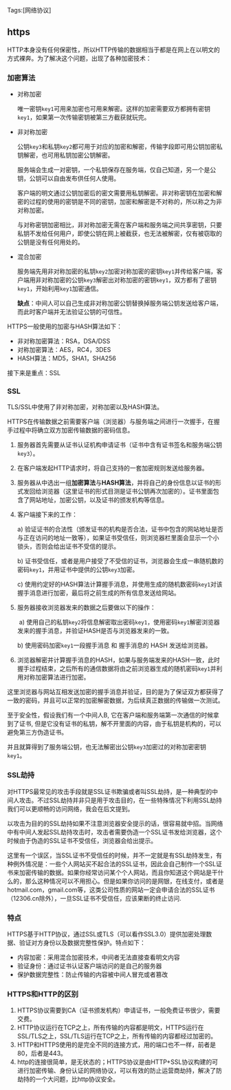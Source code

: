 Tags:[网络协议]

## https

HTTP本身没有任何保密性，所以HTTP传输的数据相当于都是在网上在以明文的方式裸奔。为了解决这个问题，出现了各种加密技术：

### 加密算法

* 对称加密

  唯一密钥`key1`可用来加密也可用来解密。这样的加密需要双方都拥有密钥`key1`，如果第一次传输密钥被第三方截获就玩完。

* 非对称加密

  公钥`key3`和私钥`key2`都可用于对应的加密和解密，传输字段即可用公钥加密私钥解密，也可用私钥加密公钥解密。

  服务端会生成一对密钥，一个私钥保存在服务端，仅自己知道，另一个是公钥，公钥可以自由发布供任何人使用。

  客户端的明文通过公钥加密后的密文需要用私钥解密。非对称密钥在加密和解密的过程的使用的密钥是不同的密钥，加密和解密是不对称的，所以称之为非对称加密。

  与对称密钥加密相比，非对称加密无需在客户端和服务端之间共享密钥，只要私钥不发给任何用户，即使公钥在网上被截获，也无法被解密，仅有被窃取的公钥是没有任何用处的。

* 混合加密

  服务端先用非对称加密的私钥`key2`加密对称加密的密钥`key1`并传给客户端，客户端用非对称加密的公钥`key3`解密出对称加密的密钥`key1`，双方都有了密钥`key1`，开始利用`key1`加密通信。

  **缺点**：中间人可以自己生成非对称加密公钥替换掉服务端公钥发送给客户端，而此时客户端并无法验证公钥的可信性。



HTTPS一般使用的加密与HASH算法如下：

- 非对称加密算法：RSA，DSA/DSS
- 对称加密算法：AES，RC4，3DES
- HASH算法：MD5，SHA1，SHA256



接下来是重点：SSL

### SSL

TLS/SSL中使用了非对称加密，对称加密以及HASH算法。

HTTPS在传输数据之前需要客户端（浏览器）与服务端之间进行一次握手，在握手过程中将确立双方加密传输数据的密码信息。

1. 服务器首先需要从证书认证机构申请证书（证书中含有证书签名和服务端公钥`key3`）。

2. 在客户端发起HTTP请求时，将自己支持的一套加密规则发送给服务器。

3. 服务器从中选出一组**加密算法**与**HASH算法**，并将自己的身份信息以证书的形式发回给浏览器（这里证书的形式目测是证书公钥再次加密的）。证书里面包含了网站地址，加密公钥，以及证书的颁发机构等信息。  

4. 客户端接下来的工作：

   a) 验证证书的合法性（颁发证书的机构是否合法，证书中包含的网站地址是否与正在访问的地址一致等），如果证书受信任，则浏览器栏里面会显示一个小锁头，否则会给出证书不受信的提示。  

   b) 证书受信任，或者是用户接受了不受信的证书，浏览器会生成一串随机数的密码`key1`，并用证书中提供的公钥`key3`加密。  

   c) 使用约定好的HASH算法计算握手消息，并使用生成的随机数密码`key1`对该握手消息进行加密，最后将之前生成的所有信息发送给网站。 

5. 服务器接收浏览器发来的数据之后要做以下的操作： 

    a) 使用自己的私钥`key2`将信息解密取出密码`key1`，使用密码`key1`解密浏览器发来的握手消息，并验证HASH是否与浏览器发来的一致。

   b) 使用密码加密`key1`一段握手消息 和 握手消息的 HASH 发送给浏览器。 

6. 浏览器解密并计算握手消息的HASH，如果与服务端发来的HASH一致，此时握手过程结束，之后所有的通信数据将由之前浏览器生成的随机密码`key1`并利用对称加密算法进行加密。 

这里浏览器与网站互相发送加密的握手消息并验证，目的是为了保证双方都获得了一致的密码，并且可以正常的加密解密数据，为后续真正数据的传输做一次测试。

至于安全性，假设我们有一个中间人B, 它在客户端和服务端第一次通信的时候拿到了证书, 但是它没有证书的私钥，解不开里面的内容，由于私钥是机构的，可以避免第三方伪造证书。

并且就算得到了服务端公钥，也无法解密出公钥`key3`加密过的对称加密密钥`key1`。



### SSL劫持

对HTTPS最常见的攻击手段就是SSL证书欺骗或者叫SSL劫持，是一种典型的中间人攻击。不过SSL劫持并非只是用于攻击目的，在一些特殊情况下利用SSL劫持我们可以更顺畅的访问网络，我会在后文提到。

以攻击为目的的SSL劫持如果不注意浏览器安全提示的话，很容易就中招。当网络中有中间人发起SSL劫持攻击时，攻击者需要伪造一个SSL证书发给浏览器，这个时候由于伪造的SSL证书不受信任，浏览器会给出提示。

这里有一个误区，当SSL证书不受信任的时候，并不一定就是有SSL劫持发生，有种例外情况是：一些个人网站买不起合法的SSL证书，因此会自己制作一个SSL证书来加密传输的数据。如果你经常访问某个个人网站，而且你知道这个网站是干什么的，那么这种情况可以不用担心。但是如果你访问的是网银，在线支付，或者是hotmail.com，gmail.com等，这类公司性质的网站一定会申请合法的SSL证书（12306.cn除外），一旦SSL证书不受信任，应该果断的终止访问.



### 特点

HTTPS基于HTTP协议，通过SSL或TLS（可以看作SSL3.0）提供加密处理数据、验证对方身份以及数据完整性保护。特点如下：

- 内容加密：采用混合加密技术，中间者无法直接查看明文内容
- 验证身份：通过证书认证客户端访问的是自己的服务器
- 保护数据完整性：防止传输的内容被中间人冒充或者篡改



### HTTPS和HTTP的区别

1. HTTPS协议需要到CA（证书颁发机构）申请证书，一般免费证书很少，需要交费。
2. HTTP协议运行在TCP之上，所有传输的内容都是明文，HTTPS运行在SSL/TLS之上，SSL/TLS运行在TCP之上，所有传输的内容都经过加密的。
3. HTTP和HTTPS使用的是完全不同的连接方式，用的端口也不一样，前者是80，后者是443。
4. http的连接很简单，是无状态的；HTTPS协议是由HTTP+SSL协议构建的可进行加密传输、身份认证的网络协议，可以有效的防止运营商劫持，解决了防劫持的一个大问题，比http协议安全。











